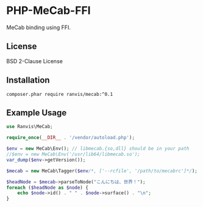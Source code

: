 # PHP-MeCab-FFI

MeCab binding using FFI.


## License

BSD 2-Clause License


## Installation

`
composer.phar require ranvis/mecab:^0.1
`

## Example Usage

```php
use Ranvis\MeCab;

require_once(__DIR__ . '/vendor/autoload.php');

$env = new MeCab\Env(); // libmecab.{so,dll} should be in your path
//$env = new MeCab\Env('/usr/lib64/libmecab.so');
var_dump($env->getVersion());

$mecab = new MeCab\Tagger($env/*, ['--rcfile', '/path/to/mecabrc']*/);

$headNode = $mecab->parseToNode("こんにちは、世界！");
foreach ($headNode as $node) {
    echo $node->id() . " " . $node->surface() . "\n";
}
```

